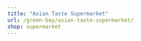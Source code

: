 ```yaml
---
title: "Asian Taste Supermarket"
url: /green-bay/asian-taste-supermarket/
shop: supermarket
---
```

